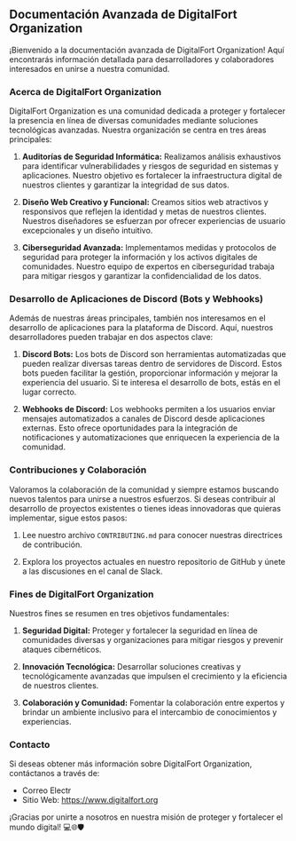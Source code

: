 ## Documentación Avanzada de DigitalFort Organization

¡Bienvenido a la documentación avanzada de DigitalFort Organization! Aquí encontrarás información detallada para desarrolladores y colaboradores interesados en unirse a nuestra comunidad.

### Acerca de DigitalFort Organization

DigitalFort Organization es una comunidad dedicada a proteger y fortalecer la presencia en línea de diversas comunidades mediante soluciones tecnológicas avanzadas. Nuestra organización se centra en tres áreas principales:

1. **Auditorías de Seguridad Informática:** Realizamos análisis exhaustivos para identificar vulnerabilidades y riesgos de seguridad en sistemas y aplicaciones. Nuestro objetivo es fortalecer la infraestructura digital de nuestros clientes y garantizar la integridad de sus datos.

2. **Diseño Web Creativo y Funcional:** Creamos sitios web atractivos y responsivos que reflejen la identidad y metas de nuestros clientes. Nuestros diseñadores se esfuerzan por ofrecer experiencias de usuario excepcionales y un diseño intuitivo.

3. **Ciberseguridad Avanzada:** Implementamos medidas y protocolos de seguridad para proteger la información y los activos digitales de comunidades. Nuestro equipo de expertos en ciberseguridad trabaja para mitigar riesgos y garantizar la confidencialidad de los datos.

### Desarrollo de Aplicaciones de Discord (Bots y Webhooks)

Además de nuestras áreas principales, también nos interesamos en el desarrollo de aplicaciones para la plataforma de Discord. Aquí, nuestros desarrolladores pueden trabajar en dos aspectos clave:

1. **Discord Bots:** Los bots de Discord son herramientas automatizadas que pueden realizar diversas tareas dentro de servidores de Discord. Estos bots pueden facilitar la gestión, proporcionar información y mejorar la experiencia del usuario. Si te interesa el desarrollo de bots, estás en el lugar correcto.

2. **Webhooks de Discord:** Los webhooks permiten a los usuarios enviar mensajes automatizados a canales de Discord desde aplicaciones externas. Esto ofrece oportunidades para la integración de notificaciones y automatizaciones que enriquecen la experiencia de la comunidad.

### Contribuciones y Colaboración

Valoramos la colaboración de la comunidad y siempre estamos buscando nuevos talentos para unirse a nuestros esfuerzos. Si deseas contribuir al desarrollo de proyectos existentes o tienes ideas innovadoras que quieras implementar, sigue estos pasos:

1. Lee nuestro archivo `CONTRIBUTING.md` para conocer nuestras directrices de contribución.

2. Explora los proyectos actuales en nuestro repositorio de GitHub y únete a las discusiones en el canal de Slack.

### Fines de DigitalFort Organization

Nuestros fines se resumen en tres objetivos fundamentales:

1. **Seguridad Digital:** Proteger y fortalecer la seguridad en línea de comunidades diversas y organizaciones para mitigar riesgos y prevenir ataques cibernéticos.

2. **Innovación Tecnológica:** Desarrollar soluciones creativas y tecnológicamente avanzadas que impulsen el crecimiento y la eficiencia de nuestros clientes.

3. **Colaboración y Comunidad:** Fomentar la colaboración entre expertos y brindar un ambiente inclusivo para el intercambio de conocimientos y experiencias.

### Contacto

Si deseas obtener más información sobre DigitalFort Organization, contáctanos a través de:

- Correo Electr
- Sitio Web: https://www.digitalfort.org

¡Gracias por unirte a nosotros en nuestra misión de proteger y fortalecer el mundo digital! 💻🌐🛡️
